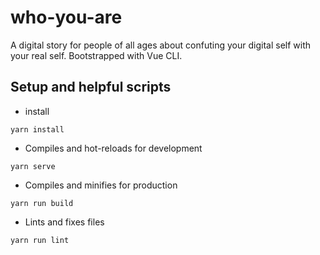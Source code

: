 # who-you-are

A digital story for people of all ages about confuting your digital self with your real self. Bootstrapped with Vue CLI.

## Setup and helpful scripts

- install

```
yarn install
```

- Compiles and hot-reloads for development

```
yarn serve
```

- Compiles and minifies for production

```
yarn run build
```

- Lints and fixes files

```
yarn run lint
```
